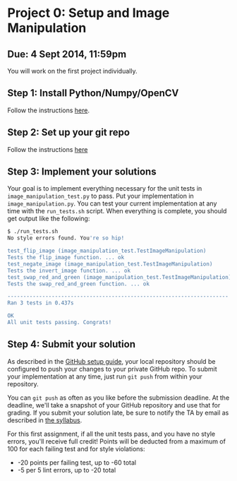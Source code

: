 Project 0: Setup and Image Manipulation
========

## Due: 4 Sept 2014, 11:59pm

You will work on the first project individually.

## Step 1: Install Python/Numpy/OpenCV

Follow the instructions [here](https://github.com/ut-cs378-vision-2014fall/course-info/blob/master/installing_open_cv.md).

## Step 2: Set up your git repo

Follow the instructions [here](https://github.com/ut-cs378-vision-2014fall/course-info/blob/master/github_setup.md)

## Step 3: Implement your solutions

Your goal is to implement everything necessary for the unit tests in `image_manipulation_test.py` to pass. Put your implementation in `image_manipulation.py`. You can test your current implementation at any time with the `run_tests.sh` script. When everything is complete, you should get output like the following:

```bash
$ ./run_tests.sh 
No style errors found. You're so hip!

test_flip_image (image_manipulation_test.TestImageManipulation)
Tests the flip_image function. ... ok
test_negate_image (image_manipulation_test.TestImageManipulation)
Tests the invert_image function. ... ok
test_swap_red_and_green (image_manipulation_test.TestImageManipulation)
Tests the swap_red_and_green function. ... ok

----------------------------------------------------------------------
Ran 3 tests in 0.437s

OK
All unit tests passing. Congrats!
```

## Step 4: Submit your solution

As described in the [GitHub setup guide](https://github.com/ut-cs378-vision-2014fall/course-info/blob/master/github_setup.md), your local repository should be configured to push your changes to your private GitHub repo. To submit your implementation at any time, just run `git push` from within your repository.

You can `git push` as often as you like before the submission deadline. At the deadline, we'll take a snapshot of your GitHub repository and use that for grading. If you submit your solution late, be sure to notify the TA by email as described in [the syllabus](https://github.com/ut-cs378-vision-2014fall/course-info).

For this first assignment, if all the unit tests pass, and you have no style errors, you'll receive full credit! Points will be deducted from a maximum of 100 for each failing test and for style violations:
* -20 points per failing test, up to -60 total
* -5 per 5 lint errors, up to -20 total 
